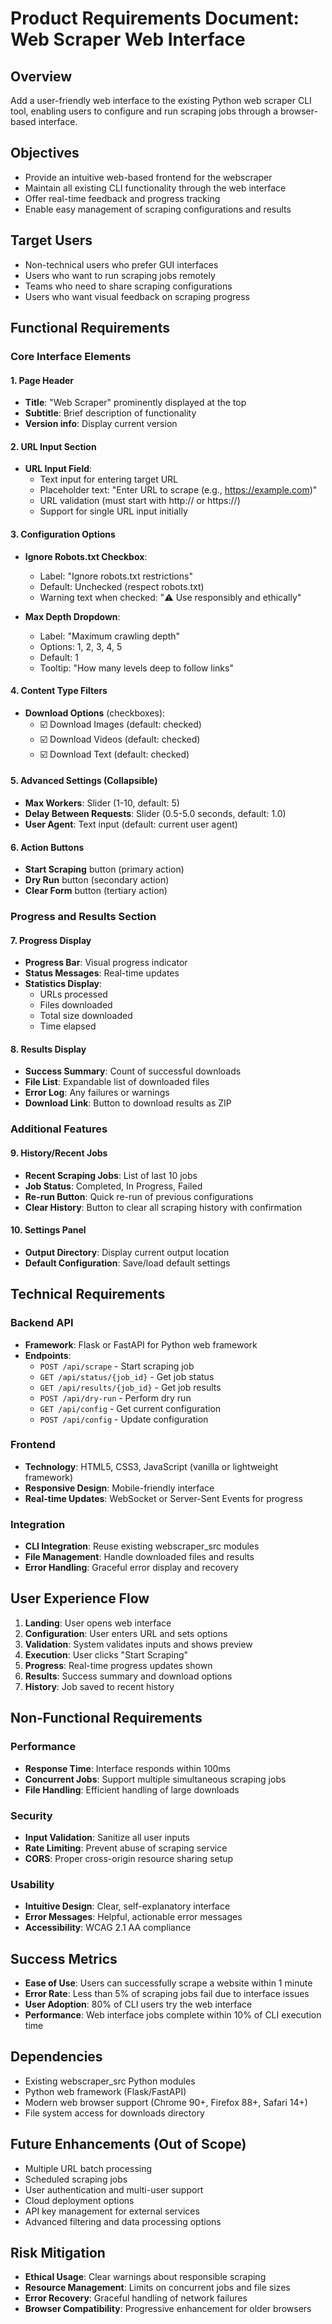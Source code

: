 # Product Requirements Document: Web Scraper Web Interface

## Overview
Add a user-friendly web interface to the existing Python web scraper CLI tool, enabling users to configure and run scraping jobs through a browser-based interface.

## Objectives
- Provide an intuitive web-based frontend for the webscraper
- Maintain all existing CLI functionality through the web interface
- Offer real-time feedback and progress tracking
- Enable easy management of scraping configurations and results

## Target Users
- Non-technical users who prefer GUI interfaces
- Users who want to run scraping jobs remotely
- Teams who need to share scraping configurations
- Users who want visual feedback on scraping progress

## Functional Requirements

### Core Interface Elements

#### 1. Page Header
- **Title**: "Web Scraper" prominently displayed at the top
- **Subtitle**: Brief description of functionality
- **Version info**: Display current version

#### 2. URL Input Section
- **URL Input Field**: 
  - Text input for entering target URL
  - Placeholder text: "Enter URL to scrape (e.g., https://example.com)"
  - URL validation (must start with http:// or https://)
  - Support for single URL input initially

#### 3. Configuration Options
- **Ignore Robots.txt Checkbox**:
  - Label: "Ignore robots.txt restrictions"
  - Default: Unchecked (respect robots.txt)
  - Warning text when checked: "⚠️ Use responsibly and ethically"

- **Max Depth Dropdown**:
  - Label: "Maximum crawling depth"
  - Options: 1, 2, 3, 4, 5
  - Default: 1
  - Tooltip: "How many levels deep to follow links"

#### 4. Content Type Filters
- **Download Options** (checkboxes):
  - ☑️ Download Images (default: checked)
  - ☑️ Download Videos (default: checked) 
  - ☑️ Download Text (default: checked)

#### 5. Advanced Settings (Collapsible)
- **Max Workers**: Slider (1-10, default: 5)
- **Delay Between Requests**: Slider (0.5-5.0 seconds, default: 1.0)
- **User Agent**: Text input (default: current user agent)

#### 6. Action Buttons
- **Start Scraping** button (primary action)
- **Dry Run** button (secondary action)
- **Clear Form** button (tertiary action)

### Progress and Results Section

#### 7. Progress Display
- **Progress Bar**: Visual progress indicator
- **Status Messages**: Real-time updates
- **Statistics Display**:
  - URLs processed
  - Files downloaded
  - Total size downloaded
  - Time elapsed

#### 8. Results Display
- **Success Summary**: Count of successful downloads
- **File List**: Expandable list of downloaded files
- **Error Log**: Any failures or warnings
- **Download Link**: Button to download results as ZIP

### Additional Features

#### 9. History/Recent Jobs
- **Recent Scraping Jobs**: List of last 10 jobs
- **Job Status**: Completed, In Progress, Failed
- **Re-run Button**: Quick re-run of previous configurations
- **Clear History**: Button to clear all scraping history with confirmation

#### 10. Settings Panel
- **Output Directory**: Display current output location
- **Default Configuration**: Save/load default settings

## Technical Requirements

### Backend API
- **Framework**: Flask or FastAPI for Python web framework
- **Endpoints**:
  - `POST /api/scrape` - Start scraping job
  - `GET /api/status/{job_id}` - Get job status
  - `GET /api/results/{job_id}` - Get job results
  - `POST /api/dry-run` - Perform dry run
  - `GET /api/config` - Get current configuration
  - `POST /api/config` - Update configuration

### Frontend
- **Technology**: HTML5, CSS3, JavaScript (vanilla or lightweight framework)
- **Responsive Design**: Mobile-friendly interface
- **Real-time Updates**: WebSocket or Server-Sent Events for progress

### Integration
- **CLI Integration**: Reuse existing webscraper_src modules
- **File Management**: Handle downloaded files and results
- **Error Handling**: Graceful error display and recovery

## User Experience Flow

1. **Landing**: User opens web interface
2. **Configuration**: User enters URL and sets options
3. **Validation**: System validates inputs and shows preview
4. **Execution**: User clicks "Start Scraping"
5. **Progress**: Real-time progress updates shown
6. **Results**: Success summary and download options
7. **History**: Job saved to recent history

## Non-Functional Requirements

### Performance
- **Response Time**: Interface responds within 100ms
- **Concurrent Jobs**: Support multiple simultaneous scraping jobs
- **File Handling**: Efficient handling of large downloads

### Security
- **Input Validation**: Sanitize all user inputs
- **Rate Limiting**: Prevent abuse of scraping service
- **CORS**: Proper cross-origin resource sharing setup

### Usability
- **Intuitive Design**: Clear, self-explanatory interface
- **Error Messages**: Helpful, actionable error messages
- **Accessibility**: WCAG 2.1 AA compliance

## Success Metrics
- **Ease of Use**: Users can successfully scrape a website within 1 minute
- **Error Rate**: Less than 5% of scraping jobs fail due to interface issues
- **User Adoption**: 80% of CLI users try the web interface
- **Performance**: Web interface jobs complete within 10% of CLI execution time

## Dependencies
- Existing webscraper_src Python modules
- Python web framework (Flask/FastAPI)
- Modern web browser support (Chrome 90+, Firefox 88+, Safari 14+)
- File system access for downloads directory

## Future Enhancements (Out of Scope)
- Multiple URL batch processing
- Scheduled scraping jobs
- User authentication and multi-user support
- Cloud deployment options
- API key management for external services
- Advanced filtering and data processing options

## Risk Mitigation
- **Ethical Usage**: Clear warnings about responsible scraping
- **Resource Management**: Limits on concurrent jobs and file sizes
- **Error Recovery**: Graceful handling of network failures
- **Browser Compatibility**: Progressive enhancement for older browsers